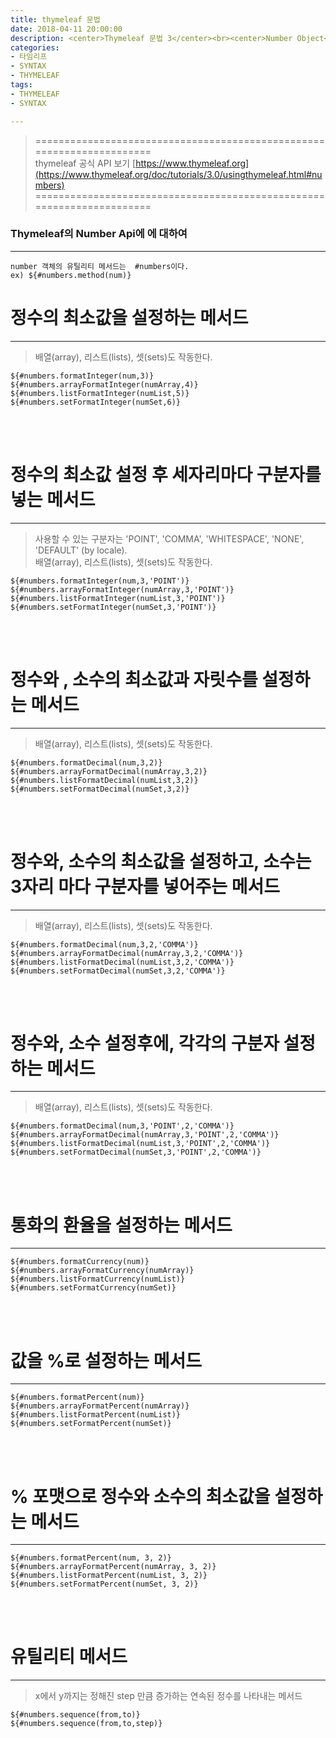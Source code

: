 ```yaml
---
title: thymeleaf 문법
date: 2018-04-11 20:00:00
description: <center>Thymeleaf 문법 3</center><br><center>Number Object</center>
categories:
- 타임리프
- SYNTAX
- THYMELEAF
tags:
- THYMELEAF
- SYNTAX

---
```


>  ======================================================================<br>
   thymeleaf 공식 API 보기 [https://www.thymeleaf.org](https://www.thymeleaf.org/doc/tutorials/3.0/usingthymeleaf.html#numbers)  
   ======================================================================

### Thymeleaf의 Number Api에 에 대하여
---

 
```
number 객체의 유틸리티 메서드는  #numbers이다.  
ex) ${#numbers.method(num)}
```
 
# 정수의 최소값을 설정하는 메서드
---

> 배열(array), 리스트(lists), 셋(sets)도 작동한다.

```
${#numbers.formatInteger(num,3)}
${#numbers.arrayFormatInteger(numArray,4)}
${#numbers.listFormatInteger(numList,5)}
${#numbers.setFormatInteger(numSet,6)}
```

<br>
<br>

# 정수의 최소값 설정 후 세자리마다 구분자를 넣는 메서드
---

> 사용할 수 있는 구분자는 'POINT', 'COMMA', 'WHITESPACE', 'NONE', 'DEFAULT' (by locale).  
배열(array), 리스트(lists), 셋(sets)도 작동한다.

```
${#numbers.formatInteger(num,3,'POINT')}
${#numbers.arrayFormatInteger(numArray,3,'POINT')}
${#numbers.listFormatInteger(numList,3,'POINT')}
${#numbers.setFormatInteger(numSet,3,'POINT')}
```
<br>
<br>

# 정수와 , 소수의 최소값과 자릿수를 설정하는 메서드
---

> 배열(array), 리스트(lists), 셋(sets)도 작동한다.

```
${#numbers.formatDecimal(num,3,2)}
${#numbers.arrayFormatDecimal(numArray,3,2)}
${#numbers.listFormatDecimal(numList,3,2)}
${#numbers.setFormatDecimal(numSet,3,2)}
```

<br>
<br>

# 정수와, 소수의 최소값을 설정하고, 소수는 3자리 마다 구분자를 넣어주는 메서드
---

> 배열(array), 리스트(lists), 셋(sets)도 작동한다.
 
```
${#numbers.formatDecimal(num,3,2,'COMMA')}
${#numbers.arrayFormatDecimal(numArray,3,2,'COMMA')}
${#numbers.listFormatDecimal(numList,3,2,'COMMA')}
${#numbers.setFormatDecimal(numSet,3,2,'COMMA')} 
```

<br>
<br>

# 정수와, 소수 설정후에, 각각의 구분자 설정하는 메서드
---

> 배열(array), 리스트(lists), 셋(sets)도 작동한다.

  
```
${#numbers.formatDecimal(num,3,'POINT',2,'COMMA')}
${#numbers.arrayFormatDecimal(numArray,3,'POINT',2,'COMMA')}
${#numbers.listFormatDecimal(numList,3,'POINT',2,'COMMA')}
${#numbers.setFormatDecimal(numSet,3,'POINT',2,'COMMA')}
```
<br>
<br>

# 통화의 환율을 설정하는 메서드
---


```
${#numbers.formatCurrency(num)}
${#numbers.arrayFormatCurrency(numArray)}
${#numbers.listFormatCurrency(numList)}
${#numbers.setFormatCurrency(numSet)}
```

<br>
<br>

# 값을 %로 설정하는 메서드
---

 ```
${#numbers.formatPercent(num)}
${#numbers.arrayFormatPercent(numArray)}
${#numbers.listFormatPercent(numList)}
${#numbers.setFormatPercent(numSet)}     
```
<br>      
<br>      
 
# % 포맷으로 정수와 소수의 최소값을 설정하는 메서드
---

 
```
${#numbers.formatPercent(num, 3, 2)}
${#numbers.arrayFormatPercent(numArray, 3, 2)}
${#numbers.listFormatPercent(numList, 3, 2)}
${#numbers.setFormatPercent(numSet, 3, 2)}
```

<br>       
<br>       
       
# 유틸리티 메서드
---
 
> x에서 y까지는 정해진 step 만큼 증가하는 연속된 정수를 나타내는 메서드

```
${#numbers.sequence(from,to)}
${#numbers.sequence(from,to,step)}
```                      
 
 <br>
 <br>
 
